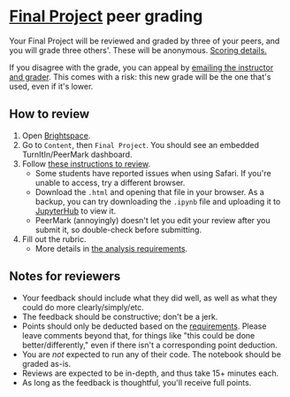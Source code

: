 # [Final Project](../final_project.md) peer grading

Your Final Project will be reviewed and graded by three of your peers, and you will grade three others'. These will be anonymous. [Scoring details.](../syllabus.md#final-project)

If you disagree with the grade, you can appeal by [emailing the instructor and grader](../syllabus.md#instructor-information). This comes with a risk: this new grade will be the one that's used, even if it's lower.

## How to review

1. Open [Brightspace](https://brightspace.nyu.edu/d2l/home/432695).
1. Go to `Content`, then `Final Project`. You should see an embedded TurnItIn/PeerMark dashboard.
1. Follow [these instructions to review](https://help.turnitin.com/feedback-studio/d2l/LTI13/student/peermark/writing-a-peer-review.htm).
   - Some students have reported issues when using Safari. If you're unable to access, try a different browser.
   - Download the `.html` and opening that file in your browser. As a backup, you can try downloading the `.ipynb` file and uploading it to [JupyterHub](https://padmgp-4506-spring.rcnyu.org/hub/user-redirect/git-pull?repo=https%3A%2F%2Fgithub.com%2Fafeld%2Fpython-public-policy&urlpath=tree%2Fpython-public-policy%2F&branch=nyu) to view it.
   - PeerMark (annoyingly) doesn't let you edit your review after you submit it, so double-check before submitting.
1. Fill out the rubric.
   - More details in [the analysis requirements](../final_project.md#analysis-requirements).

## Notes for reviewers

- Your feedback should include what they did well, as well as what they could do more clearly/simply/etc.
- The feedback should be constructive; don't be a jerk.
- Points should only be deducted based on the [requirements](../final_project.md#analysis-requirements). Please leave comments beyond that, for things like "this could be done better/differently," even if there isn't a corresponding point deduction.
- You are _not_ expected to run any of their code. The notebook should be graded as-is.
- Reviews are expected to be in-depth, and thus take 15+ minutes each.
- As long as the feedback is thoughtful, you'll receive full points.
